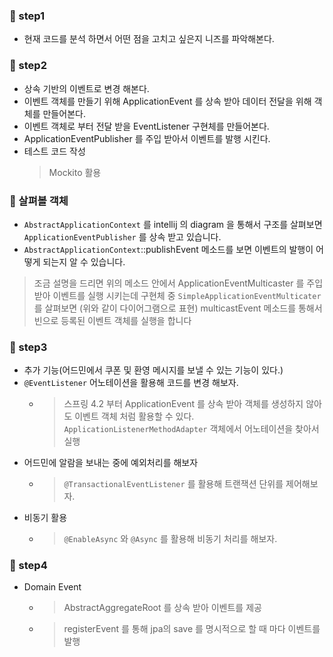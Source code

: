 ### 🚀 step1
- 현재 코드를 분석 하면서 어떤 점을 고치고 싶은지 니즈를 파악해본다.

### 🚀 step2
- 상속 기반의 이벤트로 변경 해본다.
- 이벤트 객체를 만들기 위해 ApplicationEvent 를 상속 받아 데이터 전달을 위해 객체를 만들어본다.
- 이벤트 객체로 부터 전달 받을 EventListener 구현체를 만들어본다.
- ApplicationEventPublisher 를 주입 받아서 이벤트를 발행 시킨다.
- 테스트 코드 작성 
  > Mockito 활용

### 📖 살펴볼 객체
- `AbstractApplicationContext` 를 intellij 의 diagram 을 통해서 구조를 살펴보면 `ApplicationEventPublisher` 를 상속 받고 있습니다.
- `AbstractApplicationContext`::publishEvent 메소드를 보면 이벤트의 발행이 어떻게 되는지 알 수 있습니다.
> 조금 설명을 드리면  위의 메소드 안에서 ApplicationEventMulticaster 를 주입 받아 이벤트를 실행 시키는데 구현체 중 `SimpleApplicationEventMulticater` 를 살펴보면 (위와 같이 다이어그램으로 표현) multicastEvent 메소드를 통해서 빈으로 등록된 이벤트 객체를 실행을 합니다

### 🚀 step3
- 추가 기능(어드민에서 쿠폰 및 환영 메시지를 보낼 수 있는 기능이 있다.)
- `@EventListener` 어노테이션을 활용해 코드를 변경 해보자.
    - >스프링 4.2 부터 ApplicationEvent 를 상속 받아 객체를 생성하지 않아도 이벤트 객체 처럼 활용할 수 있다.  `ApplicationListenerMethodAdapter` 객체에서 어노테이션을 찾아서 실행
- 어드민에 알람을 보내는 중에 예외처리를 해보자
    - >`@TransactionalEventListener` 를 활용해 트랜잭션 단위를 제어해보자.
- 비동기 활용
  - >`@EnableAsync` 와 `@Async` 를 활용해 비동기 처리를 해보자.

### 🚀 step4
- Domain Event
    - > AbstractAggregateRoot 를 상속 받아 이벤트를 제공
    - >registerEvent 를 통해 jpa의 save 를 명시적으로 할 때 마다 이벤트를 발행
